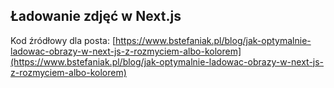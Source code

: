 ## Ładowanie zdjęć w Next.js

Kod źródłowy dla posta: [https://www.bstefaniak.pl/blog/jak-optymalnie-ladowac-obrazy-w-next-js-z-rozmyciem-albo-kolorem](https://www.bstefaniak.pl/blog/jak-optymalnie-ladowac-obrazy-w-next-js-z-rozmyciem-albo-kolorem)
